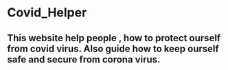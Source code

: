 # Covid_Helper
## This website help people , how to protect ourself from covid virus. Also guide how to keep ourself safe and secure from corona virus.
